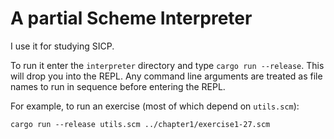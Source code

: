 
# A partial Scheme Interpreter

I use it for studying SICP.

To run it enter the `interpreter` directory and type `cargo run --release`. This will drop you into the REPL.
Any command line arguments are treated as file names to run in sequence before entering the REPL.

For example, to run an exercise (most of which depend on `utils.scm`):
```
cargo run --release utils.scm ../chapter1/exercise1-27.scm
```
